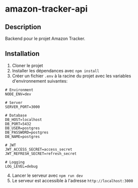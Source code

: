 # amazon-tracker-api

## Description

Backend pour le projet Amazon Tracker.

## Installation

1. Cloner le projet
2. Installer les dépendances avec `npm install`
3. Créer un fichier `.env` à la racine du projet avec les variables d'environnement suivantes:

```
# Environment
NODE_ENV=dev

# Server
SERVER_PORT=3000

# Database
DB_HOST=localhost
DB_PORT=5432
DB_USER=postgres
DB_PASSWORD=postgres
DB_NAME=postgres

# JWT
JWT_ACCESS_SECRET=access_secret
JWT_REFRESH_SECRET=refresh_secret

# Logging
LOG_LEVEL=debug
```

4. Lancer le serveur avec `npm run dev`
5. Le serveur est accessible à l'adresse `http://localhost:3000`
